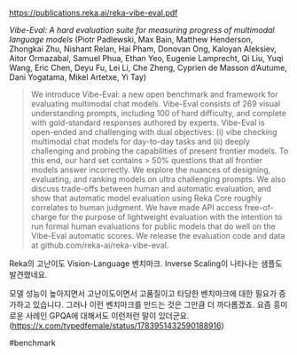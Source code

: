 https://publications.reka.ai/reka-vibe-eval.pdf

*Vibe-Eval: A hard evaluation suite for measuring progress of multimodal language models* (Piotr Padlewski, Max Bain, Matthew Henderson, Zhongkai Zhu, Nishant Relan, Hai Pham, Donovan Ong, Kaloyan Aleksiev, Aitor Ormazabal, Samuel Phua, Ethan Yeo, Eugenie Lamprecht, Qi Liu, Yuqi Wang, Eric Chen, Deyu Fu, Lei Li, Che Zheng, Cyprien de Masson d’Autume, Dani Yogatama, Mikel Artetxe, Yi Tay)

> We introduce Vibe-Eval: a new open benchmark and framework for evaluating multimodal chat models. Vibe-Eval consists of 269 visual understanding prompts, including 100 of hard difficulty, and complete with gold-standard responses authored by experts. Vibe-Eval is open-ended and challenging with dual objectives: (i) vibe checking multimodal chat models for day-to-day tasks and (ii) deeply challenging and probing the capabilities of present frontier models. To this end, our hard set contains > 50% questions that all frontier models answer incorrectly. We explore the nuances of designing, evaluating, and ranking models on ultra challenging prompts. We also discuss trade-offs between human and automatic evaluation, and show that automatic model evaluation using Reka Core roughly correlates to human judgment. We have made API access free-of-charge for the purpose of lightweight evaluation with the intention to run formal human evaluations for public models that do well on the Vibe-Eval automatic scores. We release the evaluation code and data at github.com/reka-ai/reka-vibe-eval.

Reka의 고난이도 Vision-Language 벤치마크. Inverse Scaling이 나타나는 샘플도 발견했네요.

모델 성능이 높아지면서 고난이도이면서 고품질이고 타당한 벤치마크에 대한 필요가 증가하고 있습니다. 그러나 이런 벤치마크를 만드는 것은 그만큼 더 까다롭겠죠. 요즘 흥미로운 사례인 GPQA에 대해서도 이런저런 말이 있더군요. (https://x.com/typedfemale/status/1783951432590188916)

#benchmark 